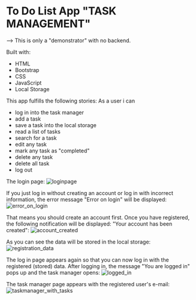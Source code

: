 # To Do List App "TASK MANAGEMENT"

--> This is only a "demonstrator" with no backend.

Built with:
- HTML
- Bootstrap
- CSS
- JavaScript
- Local Storage

This app fulfills the following stories:
As a user i can
- log in into the task manager
- add a task
- save a task into the local storage
- read a list of tasks
- search for a task
- edit any task
- mark any task as "completed"
- delete any task
- delete all task
- log out

The login page:
![loginpage](https://user-images.githubusercontent.com/74472657/104363211-2ba77100-5515-11eb-83e3-e2f2ec5bb33d.png)


If you just log in without creating an account or log in with incorrect information, the error message "Error on login" will be displayed:
![error_on_login](https://user-images.githubusercontent.com/74472657/104363361-5a254c00-5515-11eb-982e-76c81cedaa1e.png)


That means you should create an account first. Once you have registered, the following notification will be displayed: "Your account has been created":
![account_created](https://user-images.githubusercontent.com/74472657/104363969-3c0c1b80-5516-11eb-82f6-39912cc1449b.png)


As you can see the data will be stored in the local storage:
![registration_data](https://user-images.githubusercontent.com/74472657/104364992-b12c2080-5517-11eb-9189-ff05e1c8b22d.png)


The log in page appears again so that you can now log in with the registered (stored) data. After logging in, the message "You are logged in" pops up and the task manager opens:
![logged_in](https://user-images.githubusercontent.com/74472657/104364293-b50b7300-5516-11eb-90b3-0e680da29b65.png)


The task manager page appears with the registered user's e-mail:
![taskmanager_with_tasks](https://user-images.githubusercontent.com/74472657/104364371-ca809d00-5516-11eb-83d7-f5869bc99fb5.png)


